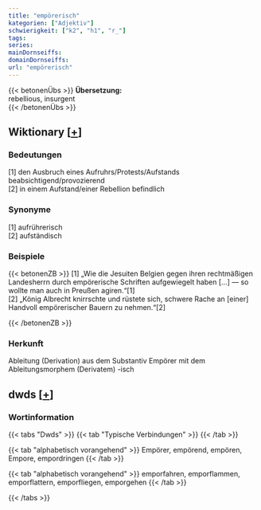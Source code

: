 ```yaml
---
title: "empörerisch"
kategorien: ["Adjektiv"]
schwierigkeit: ["k2", "h1", "r_"]
tags:
series:
mainDornseiffs:
domainDornseiffs:
url: "empörerisch"
---
```


{{< betonenÜbs >}}
**Übersetzung:**  
rebellious, insurgent  
{{< /betonenÜbs >}}

## Wiktionary [[+](https://de.wiktionary.org/wiki/empörerisch)]

### Bedeutungen
[1] den Ausbruch eines Aufruhrs/Protests/Aufstands beabsichtigend/provozierend  
[2] in einem Aufstand/einer Rebellion befindlich  

### Synonyme
[1] aufrührerisch  
[2] aufständisch  

### Beispiele
{{< betonenZB >}}
[1] „Wie die Jesuiten Belgien gegen ihren rechtmäßigen Landesherrn durch empörerische Schriften aufgewiegelt haben […] — so wollte man auch in Preußen agiren.“[1]  
[2] „König Albrecht knirrschte und rüstete sich, schwere Rache an [einer] Handvoll empörerischer Bauern zu nehmen.“[2]  

{{< /betonenZB >}}
### Herkunft
Ableitung (Derivation) aus dem Substantiv Empörer mit dem Ableitungsmorphem (Derivatem) -isch  



## dwds [[+](https://www.dwds.de/wb/empörerisch)]

### Wortinformation
{{< tabs "Dwds" >}}
{{< tab "Typische Verbindungen" >}}
{{< /tab >}}

{{< tab "alphabetisch vorangehend" >}}
Empörer, empörend, empören, Empore, empordringen
{{< /tab >}}

{{< tab "alphabetisch vorangehend" >}}
emporfahren, emporflammen, emporflattern, emporfliegen, emporgehen
{{< /tab >}}

{{< /tabs >}}

